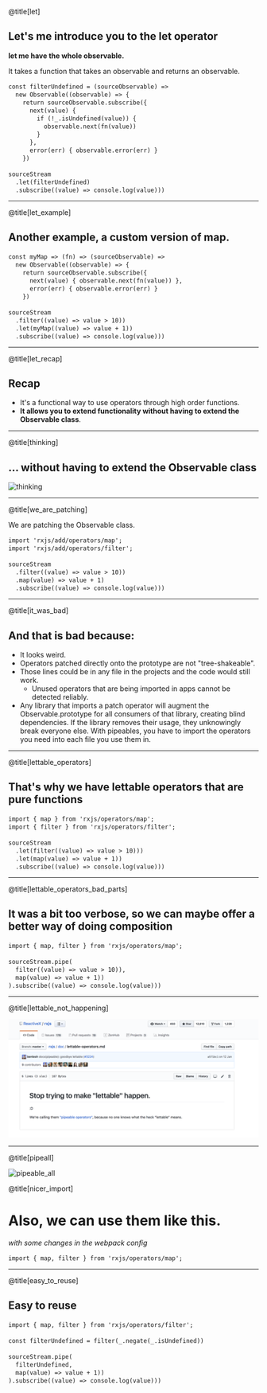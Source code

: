 @title[let]

## Let's me introduce you to  the __let__ operator

__let me have the whole observable.__

It takes a function that takes an observable and returns an observable. 

```
const filterUndefined = (sourceObservable) => 
  new Observable((observable) => {
    return sourceObservable.subscribe({
      next(value) {
        if (!_.isUndefined(value)) {
          observable.next(fn(value)) 
        }
      },
      error(err) { observable.error(err) }
    })

sourceStream
  .let(filterUndefined)
  .subscribe((value) => console.log(value)))

```

---

@title[let_example]

## Another example, a custom version of map.

```
const myMap => (fn) => (sourceObservable) => 
  new Observable((observable) => {
    return sourceObservable.subscribe({
      next(value) { observable.next(fn(value)) },
      error(err) { observable.error(err) }
    })

sourceStream
  .filter((value) => value > 10))
  .let(myMap((value) => value + 1))
  .subscribe((value) => console.log(value)))

```

---

@title[let_recap]

## Recap

* It's a functional way to use operators through high order functions.
* **It allows you to extend functionality without having to extend the Observable class**.

---

@title[thinking]

## ... without having to extend the Observable class

![thinking](https://us.123rf.com/450wm/chutimakuanamon/chutimakuanamon1705/chutimakuanamon170500260/79121847-homer-simpson-thinking-illustration.jpg?ver=6)

---

@title[we_are_patching]

We are patching the Observable class.

```
import 'rxjs/add/operators/map';
import 'rxjs/add/operators/filter';

sourceStream
  .filter((value) => value > 10))
  .map(value) => value + 1)
  .subscribe((value) => console.log(value)))
```

---

@title[it_was_bad]

## And that is bad because:

* It looks weird.
* Operators patched directly onto the prototype are not "tree-shakeable".
* Those lines could be in any file in the projects and the code would still work.
  * Unused operators that are being imported in apps cannot be detected reliably.
* Any library that imports a patch operator will augment the Observable.prototype for all consumers of that library, creating blind dependencies. If the library removes their usage, they unknowingly break everyone else. With pipeables, you have to import the operators you need into each file you use them in.
  
 ---

@title[lettable_operators]

## That's why we have lettable operators that are pure functions

```
import { map } from 'rxjs/operators/map';
import { filter } from 'rxjs/operators/filter';

sourceStream
  .let(filter((value) => value > 10)))
  .let(map(value) => value + 1))
  .subscribe((value) => console.log(value)))
```

---

@title[lettable_operators_bad_parts]

## It was a bit too verbose, so we can maybe offer a better way of doing composition

```
import { map, filter } from 'rxjs/operators/map';

sourceStream.pipe(
  filter((value) => value > 10)),
  map(value) => value + 1))
).subscribe((value) => console.log(value)))
```

---

@title[lettable_not_happening]

![pipeable_now](pipeable.png)

---
@title[pipeall]

![pipeable_all](https://cdn-images-1.medium.com/max/1600/1*5fPnXp0r3it3Tmoeb7Jg-A.jpeg)


@title[nicer_import]

# Also, we can use them like this.

*with some changes in the webpack config*

```
import { map, filter } from 'rxjs/operators/map';
```
---

@title[easy_to_reuse]

## Easy to reuse

```
import { map, filter } from 'rxjs/operators/filter';

const filterUndefined = filter(_.negate(_.isUndefined))

sourceStream.pipe(
  filterUndefined,
  map(value) => value + 1))
).subscribe((value) => console.log(value)))
```


